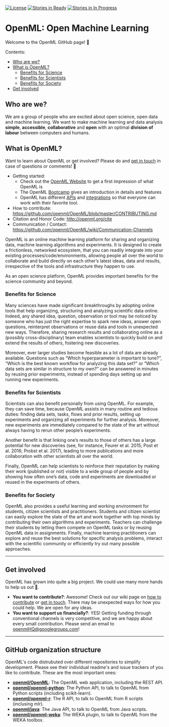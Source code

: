 [![License](https://img.shields.io/badge/License-BSD%203--Clause-blue.svg)](https://opensource.org/licenses/BSD-3-Clause)
[![Stories in Ready](https://badge.waffle.io/openml/OpenML.png?label=ready&title=Ready)](https://waffle.io/openml/OpenML)
[![Stories in In Progress](https://badge.waffle.io/openml/OpenML.png?label=in%20progress&title=In%20Progress)](https://waffle.io/openml/OpenML)

OpenML: Open Machine Learning
=============================
Welcome to the OpenML GitHub page! :tada:

Contents:
<!-- TOC depthFrom:2 depthTo:6 withLinks:1 updateOnSave:1 orderedList:0 -->
* [Who are we?](#who-are-we)
* [What is OpenML?](#what-is-openml)
     * [Benefits for Science](#benefits-for-science)
     * [Benefits for Scientists](#benefits-for-scientists)
     * [Benefits for Society](#benefits-for-society)
* [Get involved](#get-involved)
<!-- /TOC -->

## Who are we?
We are a group of people who are excited about open science, open data and machine learning. 
We want to make machine learning and data analysis **simple**, **accessible**, **collaborative** and **open** with an optimal **division of labour** between computers and humans. 

## What is OpenML?
Want to learn about OpenML or get involved? Please do and [get in touch](openmlHQ@googlegroups.com) in case of questions or comments! :incoming_envelope:

- Getting started:
    - Check out the [OpenML Website](https://www.openml.org) to get a first impression of what OpenML is 
    - The OpenML [Bootcamp](https://www.openml.org/guide) gives an introduction in details and features
    - OpenML has different [APIs](https://www.openml.org/guide/api) and [integrations](https://www.openml.org/guide/integrations) so that everyone can work with their favorite tool. 
- How to contribute: https://github.com/openml/OpenML/blob/master/CONTRIBUTING.md 
- Citation and Honor Code: http://openml.org/cite  
- Communication / Contact: https://github.com/openml/OpenML/wiki/Communication-Channels

OpenML is an online machine learning platform for sharing and organizing data, machine learning algorithms and experiments. It is designed to create a frictionless, networked ecosystem, that you can readily integrate into your existing processes/code/environments, allowing people all over the world to collaborate and build directly on each other’s latest ideas, data and results, irrespective of the tools and infrastructure they happen to use. 

As an open science platform, OpenML provides important benefits for the science community and beyond.

### Benefits for Science
Many sciences have made significant breakthroughs by adopting online tools that help organizing, structuring and analyzing scientific data
online. Indeed, any shared idea, question, observation or tool may be noticed by someone who has just the right expertise to spark new ideas, answer open questions, reinterpret observations or reuse data and tools in unexpected new ways. Therefore, sharing research results and collaborating online as a (possibly cross-disciplinary) team enables scientists to quickly build on and extend the results of others,
fostering new discoveries.

Moreover, ever larger studies become feasible as a lot of data are already available. Questions such as “Which hyperparameter is important to tune?”, “Which is the best known workflow for analyzing this data set?” or “Which data sets are similar in structure to my own?” can be answered in minutes by reusing prior experiments, instead of spending days setting up and running new experiments.

### Benefits for Scientists
Scientists can also benefit personally from using OpenML. For example, they can save time, because OpenML assists in many routine and tedious duties: finding data sets, tasks, flows and prior results, setting up experiments and organizing all experiments for further analysis. Moreover, new experiments are immediately compared to the state of the art without always having to rerun other people’s
experiments. 

Another benefit is that linking one’s results to those of others has a large potential for new discoveries (see, for instance, Feurer et al. 2015; Post et al. 2016; Probst et al. 2017), leading to more publications and more collaboration with other scientists all over the world.

Finally, OpenML can help scientists to reinforce their reputation by making their work (published or not) visible to a wide group of people and by showing how often one’s data, code and experiments are downloaded or reused in the experiments of others.

### Benefits for Society
OpenML also provides a useful learning and working environment for students, citizen scientists and practitioners. Students and citizen scientist can easily explore the state of the art and work together with top minds by contributing their own algorithms and experiments. Teachers can challenge their students by letting them compete on OpenML tasks or by reusing OpenML data in assignments. Finally, machine learning practitioners can explore and reuse the best solutions for specific analysis problems, interact with the scientific community or efficiently try out many possible approaches.

-------------------
## Get involved

OpenML has grown into quite a big project. We could use many more hands to help us out :wrench:. 

- **You want to contribute?**: Awesome! Check out our wiki page on [how to contribute](https://github.com/openml/OpenML/wiki/How-to-contribute) or [get in touch](https://github.com/openml/OpenML/wiki/Communication-Channels). There may be unexpected ways for how you could help. We are open for any ideas. 
- **You want to support us financially?**: YES! Getting funding through conventional channels is very competitive, and we are happy about every small contribution. Please send an email to openmlHQ@googlegroups.com!


-------------------
## GitHub organization structure

OpenML's code distrubuted over different repositories to simplify development. Please see their individual readme's and issue trackers of you like to contribute. These are the most important ones:

- **[openml/OpenML](https://github.com/openml/openml)**: The OpenML web application, including the REST API.
- **[openml/openml-python](https://github.com/openml/openml-python)**: The Python API, to talk to OpenML from Python scripts (including scikit-learn).
- **[openml/openml-r](https://github.com/openml/openml-r)**: The R API, to talk to OpenML from R scripts (inclusing mlr).
- **[openml/java](https://github.com/openml/java)**: The Java API, to talk to OpenML from Java scripts.
- **[openml/openml-weka](https://github.com/openml/openml-weka)**: The WEKA plugin, to talk to OpenML from the WEKA toolbox.






